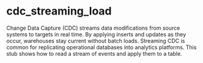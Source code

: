 # cdc_streaming_load
Change Data Capture (CDC) streams data modifications from source systems to targets in real time. By applying inserts and updates as they occur, warehouses stay current without batch loads. Streaming CDC is common for replicating operational databases into analytics platforms. This stub shows how to read a stream of events and apply them to a table.
